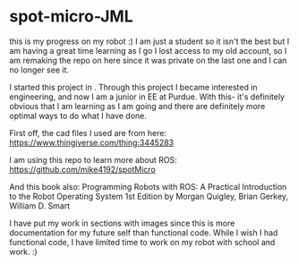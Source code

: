 # spot-micro-JML
this is my progress on my robot :) I am just a student so it isn't the best but I am having a great time learning as I go
I lost access to my old account, so I am remaking the repo on here since it was private on the last one and I can no longer see it.

I started this project in . Through this project I became interested in engineering, and now I am a junior in EE at Purdue. With this- it's definitely obvious that I am learning as I am going and there are definitely more optimal ways to do what I have done.

First off, the cad files I used are from here:
  https://www.thingiverse.com/thing:3445283 

I am using this repo to learn more about ROS:
  https://github.com/mike4192/spotMicro 

And this book also:
 Programming Robots with ROS: A Practical Introduction to the Robot Operating System 1st Edition by Morgan Quigley, Brian Gerkey, William D. Smart

I have put my work in sections with images since this is more documentation for my future self than functional code. While I wish I had functional code, I have limited time to work on my robot with school and work. :)
